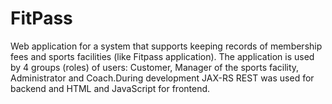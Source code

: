 # FitPass
Web application for a system that supports keeping records of membership fees and
sports facilities (like Fitpass application). The application is used by 4 groups (roles) of users:
Customer, Manager of the sports facility, Administrator and Coach.During development JAX-RS REST was used for backend and HTML and JavaScript for frontend.
